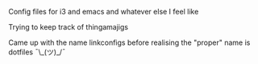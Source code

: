 Config files for i3 and emacs and whatever else I feel like

Trying to keep track of thingamajigs

Came up with the name linkconfigs before realising the "proper" name is dotfiles ¯\\\_(ツ)_/¯
